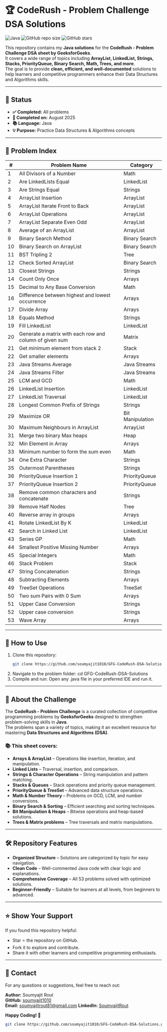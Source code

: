 # 🏆 CodeRush - Problem Challenge DSA Solutions

![Java](https://img.shields.io/badge/Language-Java-orange?logo=java&logoColor=white)
![GitHub repo size](https://img.shields.io/github/repo-size/soumyajit1010/GFG-CodeRush-DSA-Solutions)
![GitHub stars](https://img.shields.io/github/stars/soumyajit1010/GFG-CodeRush-DSA-Solutions?style=social)

This repository contains my **Java solutions** for the **CodeRush - Problem Challenge DSA sheet by GeeksforGeeks**.  
It covers a wide range of topics including **ArrayList, LinkedList, Strings, Stacks, PriorityQueue, Binary Search, Math, Trees, and more**.  
The goal is to provide **clean, efficient, and well-documented** solutions to help learners and competitive programmers enhance their Data Structures and Algorithms skills.

---

## 📅 Status
- **✅ Completed:** All problems  
- **📆 Completed on:** August 2025  
- **📚 Language:** Java  
- **💡 Purpose:** Practice Data Structures & Algorithms concepts

---

## 📜 Problem Index

| #  | Problem Name | Category |
|----|--------------|----------|
| 1  | All Divisors of a Number | Math |
| 2  | Are LinkedLists Equal | LinkedList |
| 3  | Are Strings Equal | Strings |
| 4  | ArrayList Insertion | ArrayList |
| 5  | ArrayList Iterate Front to Back | ArrayList |
| 6  | ArrayList Operations | ArrayList |
| 7  | ArrayList Separate Even Odd | ArrayList |
| 8  | Average of an ArrayList | ArrayList |
| 9  | Binary Search Method | Binary Search |
| 10 | Binary Search on ArrayList | Binary Search |
| 11 | BST Tripling 2 | Tree |
| 12 | Check Sorted ArrayList | Binary Search |
| 13 | Closest Strings | Strings |
| 14 | Count Only Once | Arrays |
| 15 | Decimal to Any Base Conversion | Math |
| 16 | Difference between highest and lowest occurrence | Arrays |
| 17 | Divide Array | Arrays |
| 18 | Equals Method | Strings |
| 19 | Fill LinkedList | LinkedList |
| 20 | Generate a matrix with each row and column of given sum | Matrix |
| 21 | Get minimum element from stack 2 | Stack |
| 22 | Get smaller elements | Arrays |
| 23 | Java Streams Average | Java Streams |
| 24 | Java Streams Filter | Java Streams |
| 25 | LCM and GCD | Math |
| 26 | LinkedList Insertion | LinkedList |
| 27 | LinkedList Traversal | LinkedList |
| 28 | Longest Common Prefix of Strings | Strings |
| 29 | Maximize OR | Bit Manipulation |
| 30 | Maximum Neighbours in ArrayList | ArrayList |
| 31 | Merge two binary Max heaps | Heap |
| 32 | Min Element in Array | Arrays |
| 33 | Minimum number to form the sum even | Math |
| 34 | One Extra Character | Strings |
| 35 | Outermost Parentheses | Strings |
| 36 | PriorityQueue Insertion 1 | PriorityQueue |
| 37 | PriorityQueue Insertion 2 | PriorityQueue |
| 38 | Remove common characters and concatenate | Strings |
| 39 | Remove Half Nodes | Tree |
| 40 | Reverse array in groups | Arrays |
| 41 | Rotate LinkedList By K | LinkedList |
| 42 | Search in Linked List | LinkedList |
| 43 | Series GP | Math |
| 44 | Smallest Positive Missing Number | Arrays |
| 45 | Special Integers | Math |
| 46 | Stack Problem | Stack |
| 47 | String Concatenation | Strings |
| 48 | Subtracting Elements | Arrays |
| 49 | TreeSet Operations | TreeSet |
| 50 | Two sum Pairs with 0 Sum | Arrays |
| 51 | Upper Case Conversion | Strings |
| 52 | Upper case conversion | Strings |
| 53 | Wave Array | Arrays |

---

## 🚀 How to Use
1. Clone this repository:
   ```bash
   git clone https://github.com/soumyajit1010/GFG-CodeRush-DSA-Solutions.git
2. Navigate to the problem folder:
   cd GFG-CodeRush-DSA-Solutions
3. Compile and run:
   Open any .java file in your preferred IDE and run it.

---

## 📌 About the Challenge

The **CodeRush - Problem Challenge** is a curated collection of competitive programming problems by **GeeksforGeeks** designed to strengthen problem-solving skills in **Java**.  
The problems span a variety of topics, making it an excellent resource for mastering **Data Structures and Algorithms (DSA)**.

### 📚 This sheet covers:
- **Arrays & ArrayList** – Operations like insertion, iteration, and manipulation.  
- **Linked Lists** – Traversal, insertion, and comparison.  
- **Strings & Character Operations** – String manipulation and pattern matching.  
- **Stacks & Queues** – Stack operations and priority queue management.  
- **PriorityQueue & TreeSet** – Advanced data structure operations.  
- **Math & Number Theory** – Problems on GCD, LCM, and number conversions.  
- **Binary Search & Sorting** – Efficient searching and sorting techniques.  
- **Bit Manipulation & Heaps** – Bitwise operations and heap-based solutions.  
- **Trees & Matrix problems** – Tree traversals and matrix manipulations.  

---

## 🛠️ Repository Features
- **Organized Structure** – Solutions are categorized by topic for easy navigation.  
- **Clean Code** – Well-commented Java code with clear logic and explanations.  
- **Comprehensive Coverage** – All 53 problems solved with optimized solutions.  
- **Beginner-Friendly** – Suitable for learners at all levels, from beginners to advanced.  

---

## ⭐ Show Your Support
If you found this repository helpful:
- Star ⭐ the repository on GitHub.  
- Fork it to explore and contribute.  
- Share it with other learners and competitive programming enthusiasts.  

---

## 📧 Contact
For any questions or suggestions, feel free to reach out:  

**Author:** Soumyajit Rout  
**GitHub:** [soumyajit1010](https://github.com/soumyajit1010)  
**Email:** soumyajitrout81@gmail.com
**LinkedIn:** [SoumyajitRout](https://www.linkedin.com/in/soumyajit-rout-7567b1300/)  

**Happy Coding! 🚀**

   ```bash
   git clone https://github.com/soumyajit1010/GFG-CodeRush-DSA-Solutions.git
